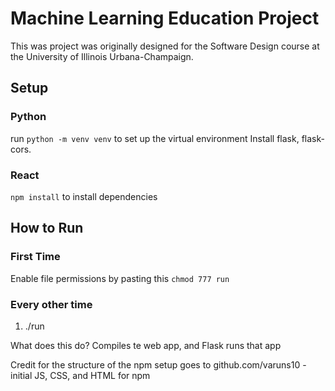 # Machine Learning Education Project

This was project was originally designed for the Software Design course at the University of Illinois Urbana-Champaign.

## Setup
### Python
run ```python -m venv venv``` to set up the virtual environment
Install flask, flask-cors.

### React
```npm install``` to install dependencies

## How to Run
### First Time
Enable file permissions by pasting this ```chmod 777 run```
### Every other time
1. ./run

What does this do?
Compiles te web app, and Flask runs that app


Credit for the structure of the npm setup goes to github.com/varuns10
    - initial JS, CSS, and HTML for npm
